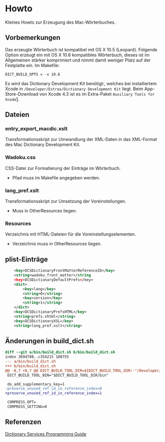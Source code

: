 # Howto

Kleines Howto zur Erzeugung des Mac-Wörterbuches.

## Vorbemerkungen

Das erzeugte Wörterbuch ist kompatibel mit OS X 10.5 (Leopard).
Folgende Option erzeugt ein mit OS X 10.6 kompatibles Wörterbuch,
dieses ist im Allgemeinen stärker komprimiert und nimmt damit
weniger Platz auf der Festplatte ein.
Im Makefile:
```
DICT_BUILD_OPTS = -v 10.6
```

Es wird das Dictionary Development Kit benötigt:, welches bei installiertem Xcode
in ``/Developer/Extras/Dictionary Development Kit`` liegt.
Beim App-Store-Download von Xcode 4.3 ist es im Extra-Paket
``Auxiliary Tools for Xcode``[1](https://developer.apple.com/downloads/index.action).

## Dateien

### entry_export_macdic.xslt

Transformationsskript zur Umwandlung der XML-Daten in das XML-Format
des Mac Dictionary Development Kit.

### Wadoku.css

CSS-Datei zur Formatierung der Einträge im Wörterbuch.

* Pfad muss im Makefile angegeben werden.

### lang_pref.xslt

Transformationsskript zur Umsetzung der Voreinstellungen.

* Muss in OtherResources liegen.

### Resources

Verzeichnis mit HTML-Dateien für die Voreinstellungselementen.

* Verzeichnis muss in OtherResources liegen.

## plist-Einträge

```xml
    <key>DCSDictionaryFrontMatterReferenceID</key>
    <string>wadoku_front_matter</string
	<key>DCSDictionaryDefaultPrefs</key>
	<dict>
	    <key>lang</key>
        <string>0</string>
        <key>version</key>
        <string>1</string>
    </dict>
	<key>DCSDictionaryPrefsHTML</key>
	<string>prefs.xhtml</string>
	<key>DCSDictionaryXSL</key>
	<string>lang_pref.xslt</string>
```

## Änderungen in build_dict.sh

```diff
diff --git a/bin/build_dict.sh b/bin/build_dict.sh
index 369d708..c354215 100755
--- a/bin/build_dict.sh
+++ b/bin/build_dict.sh
@@ -8,7 +8,7 @@ DICT_BUILD_TOOL_DIR=${DICT_BUILD_TOOL_DIR:-"/Developer/Extras/Dictionary Develop
 DICT_BUILD_TOOL_BIN="$DICT_BUILD_TOOL_DIR/bin"

 do_add_supplementary_key=1
-preserve_unused_ref_id_in_reference_index=0
+preserve_unused_ref_id_in_reference_index=1

 COMPRESS_OPT=
 COMPRESS_SETTING=0
```

## Referenzen

[Dictionary Services Programming Guide](http://developer.apple.com/library/mac/#documentation/UserExperience/Conceptual/DictionaryServicesProgGuide/Introduction/Introduction.html)
